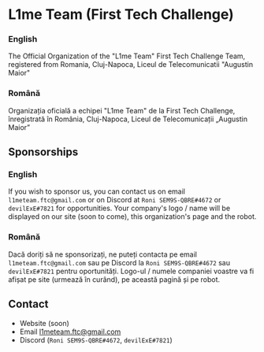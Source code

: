 # L1me Team (First Tech Challenge)
### English
The Official Organization of the "L1me Team" First Tech Challenge Team, registered from Romania, Cluj-Napoca, Liceul de Telecomunicatii "Augustin Maior"
### Română
Organizația oficială a echipei "L1me Team" de la First Tech Challenge, înregistrată în România, Cluj-Napoca, Liceul de Telecomunicații „Augustin Maior”

## Sponsorships
### English
If you wish to sponsor us, you can contact us on email `l1meteam.ftc@gmail.com` or on Discord at `Roni SEM9S-QBRE#4672` or `devilExE#7821` for opportunities. Your company's logo / name will be displayed on our site (soon to come), this organization's page and the robot.
### Română
Dacă doriți să ne sponsorizați, ne puteți contacta pe email `l1meteam.ftc@gmail.com` sau pe Discord la `Roni SEM9S-QBRE#4672` sau `devilExE#7821` pentru oportunități. Logo-ul / numele companiei voastre va fi afișat pe site (urmează în curând), pe această pagină și pe robot.

## Contact
- Website (soon)
- Email [l1meteam.ftc@gmail.com](mailto://l1meteam.ftc@gmail.com)
- Discord (`Roni SEM9S-QBRE#4672`, `devilExE#7821`)
